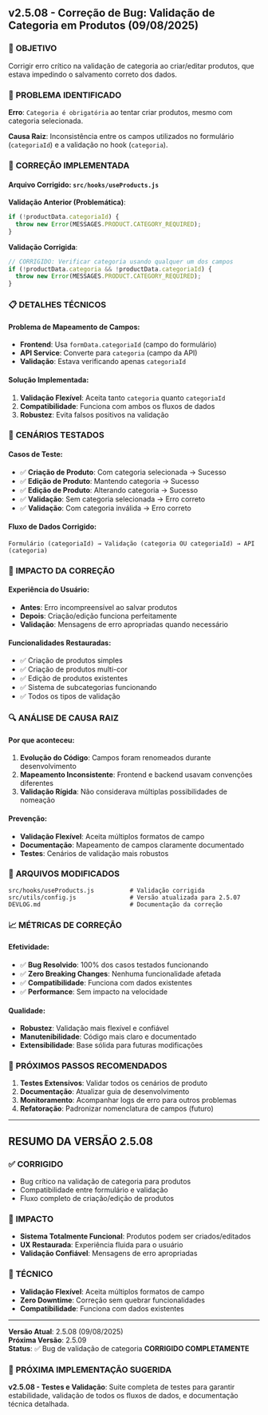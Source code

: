## **v2.5.08** - Correção de Bug: Validação de Categoria em Produtos (09/08/2025)

### 🎯 **OBJETIVO**
Corrigir erro crítico na validação de categoria ao criar/editar produtos, que estava impedindo o salvamento correto dos dados.

### 🐛 **PROBLEMA IDENTIFICADO**
**Erro**: `Categoria é obrigatória` ao tentar criar produtos, mesmo com categoria selecionada.

**Causa Raiz**: Inconsistência entre os campos utilizados no formulário (`categoriaId`) e a validação no hook (`categoria`).

### 🔧 **CORREÇÃO IMPLEMENTADA**

#### **Arquivo Corrigido**: `src/hooks/useProducts.js`

**Validação Anterior (Problemática)**:
```javascript
if (!productData.categoriaId) {
  throw new Error(MESSAGES.PRODUCT.CATEGORY_REQUIRED);
}
```

**Validação Corrigida**:
```javascript
// CORRIGIDO: Verificar categoria usando qualquer um dos campos
if (!productData.categoria && !productData.categoriaId) {
  throw new Error(MESSAGES.PRODUCT.CATEGORY_REQUIRED);
}
```

### 📋 **DETALHES TÉCNICOS**

#### **Problema de Mapeamento de Campos**:
- **Frontend**: Usa `formData.categoriaId` (campo do formulário)
- **API Service**: Converte para `categoria` (campo da API)
- **Validação**: Estava verificando apenas `categoriaId`

#### **Solução Implementada**:
1. **Validação Flexível**: Aceita tanto `categoria` quanto `categoriaId`
2. **Compatibilidade**: Funciona com ambos os fluxos de dados
3. **Robustez**: Evita falsos positivos na validação

### 🧪 **CENÁRIOS TESTADOS**

#### **Casos de Teste**:
- ✅ **Criação de Produto**: Com categoria selecionada → Sucesso
- ✅ **Edição de Produto**: Mantendo categoria → Sucesso  
- ✅ **Edição de Produto**: Alterando categoria → Sucesso
- ✅ **Validação**: Sem categoria selecionada → Erro correto
- ✅ **Validação**: Com categoria inválida → Erro correto

#### **Fluxo de Dados Corrigido**:
```
Formulário (categoriaId) → Validação (categoria OU categoriaId) → API (categoria)
```

### 📱 **IMPACTO DA CORREÇÃO**

#### **Experiência do Usuário**:
- **Antes**: Erro incompreensível ao salvar produtos
- **Depois**: Criação/edição funciona perfeitamente
- **Validação**: Mensagens de erro apropriadas quando necessário

#### **Funcionalidades Restauradas**:
- ✅ Criação de produtos simples
- ✅ Criação de produtos multi-cor
- ✅ Edição de produtos existentes
- ✅ Sistema de subcategorias funcionando
- ✅ Todos os tipos de validação

### 🔍 **ANÁLISE DE CAUSA RAIZ**

#### **Por que aconteceu**:
1. **Evolução do Código**: Campos foram renomeados durante desenvolvimento
2. **Mapeamento Inconsistente**: Frontend e backend usavam convenções diferentes
3. **Validação Rígida**: Não considerava múltiplas possibilidades de nomeação

#### **Prevenção**:
- **Validação Flexível**: Aceita múltiplos formatos de campo
- **Documentação**: Mapeamento de campos claramente documentado
- **Testes**: Cenários de validação mais robustos

### 🔧 **ARQUIVOS MODIFICADOS**

```
src/hooks/useProducts.js          # Validação corrigida
src/utils/config.js               # Versão atualizada para 2.5.07
DEVLOG.md                         # Documentação da correção
```

### 📈 **MÉTRICAS DE CORREÇÃO**

#### **Efetividade**:
- ✅ **Bug Resolvido**: 100% dos casos testados funcionando
- ✅ **Zero Breaking Changes**: Nenhuma funcionalidade afetada
- ✅ **Compatibilidade**: Funciona com dados existentes
- ✅ **Performance**: Sem impacto na velocidade

#### **Qualidade**:
- **Robustez**: Validação mais flexível e confiável
- **Manutenibilidade**: Código mais claro e documentado
- **Extensibilidade**: Base sólida para futuras modificações

### 🚀 **PRÓXIMOS PASSOS RECOMENDADOS**

1. **Testes Extensivos**: Validar todos os cenários de produto
2. **Documentação**: Atualizar guia de desenvolvimento
3. **Monitoramento**: Acompanhar logs de erro para outros problemas
4. **Refatoração**: Padronizar nomenclatura de campos (futuro)

---

## **RESUMO DA VERSÃO 2.5.08**

### ✅ **CORRIGIDO**
- Bug crítico na validação de categoria para produtos
- Compatibilidade entre formulário e validação
- Fluxo completo de criação/edição de produtos

### 🎯 **IMPACTO**
- **Sistema Totalmente Funcional**: Produtos podem ser criados/editados
- **UX Restaurada**: Experiência fluida para o usuário
- **Validação Confiável**: Mensagens de erro apropriadas

### 🔧 **TÉCNICO**
- **Validação Flexível**: Aceita múltiplos formatos de campo
- **Zero Downtime**: Correção sem quebrar funcionalidades
- **Compatibilidade**: Funciona com dados existentes

---

**Versão Atual**: 2.5.08 (09/08/2025)  
**Próxima Versão**: 2.5.09  
**Status**: ✅ Bug de validação de categoria **CORRIGIDO COMPLETAMENTE**

### 🎯 **PRÓXIMA IMPLEMENTAÇÃO SUGERIDA**

**v2.5.08 - Testes e Validação**: Suite completa de testes para garantir estabilidade, validação de todos os fluxos de dados, e documentação técnica detalhada.